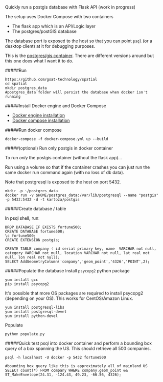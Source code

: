 Quickly run a postgis database with Flask API (work in progress)

The setup uses Docker Compose with two containers

- The flask app which is an API/Logic layer
- The postgres/postGIS database

The database port is exposed to the host so that you can point `psql` (or a desktop client) at it for debugging purposes. 

This is the [postgres/gis container](https://github.com/kartoza/docker-postgis). There are different versions around but this one does what I want it to do.

#####Run
```
https://github.com/gsat-technology/spatial
cd spatial
mkdir postgres_data
#postgres_data folder will persist the database when docker isn't running
```

#####Install Docker engine and Docker Compose

- [Docker engine installation](https://docs.docker.com/engine/installation/)
- [Docker compose installation](https://docs.docker.com/compose/install/)

#####Run docker compose
```
docker-compose -f docker-compose.yml up --build
```
#####(optional) Run only postgis in docker container

To run _only_ the postgis container (without the flask app)...

Run using a volume so that if the container crashes you can just run the same docker run command again (with no loss of db data).

Note that postgresql is exposed to the host on port 5432.
```
mkdir -p ~/postgres_data
docker run -v $HOME/postgres_data:/var/lib/postgresql --name "postgis" -p 5432:5432 -d -t kartoza/postgis
```

#####Create database / table

In psql shell, run:

```
DROP DATABASE IF EXISTS fortune500;
CREATE DATABASE fortune500;
\c fortune500;
CREATE EXTENSION postgis;

CREATE TABLE company ( id serial primary key, name  VARCHAR not null, category VARCHAR not null, location VARCHAR not null, lat real not null, lon real not null);
SELECT AddGeometryColumn('company','geom_point','4326','POINT',2);
```
#####Populate the database
Install `psycopg2` python package
```
yum install gcc
pip install psycopg2
```
It's possible that more OS packages are required to install psycopg2 (depending on your OS). This works for CentOS/Amazon Linux.
```
yum install postgresql-libs
yum install postgresql-devel
yum install python-devel
```
Populate
```
python populate.py
```

#####Quick test
psql into docker container and perform a bounding box query of a box spanning the US. This should retrieve all 500 companies.
```
psql -h localhost -U docker -p 5432 fortune500

#bounding box query like this is approximately all of mainland US
SELECT count(*) FROM company WHERE company.geom_point && ST_MakeEnvelope(24.31, -124.43, 49.23, -66.56, 4326);
```

